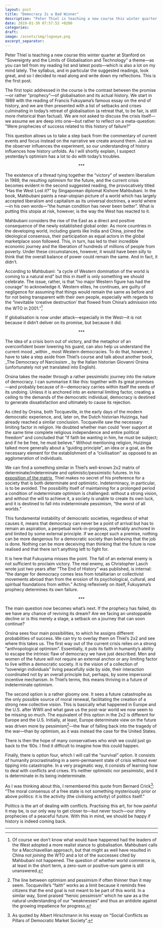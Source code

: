 ```yaml
---
layout: post
title: "Democracy Is a Bad Winner"
description: "Peter Thiel is teaching a new course this winter quarter at Stanford on “Sovereignty and the Limits of Globalisation and Technology” a theme—as you can tell from my reading list and latest posts—which is also a lot on my mind lately."
date: 2019-01-30 07:57:53 +0200
categories: 
draft:
image: /assets/img/logoeye.png
excerpt_separator: 
---
```


Peter Thiel is teaching a new course this winter quarter at Stanford on “Sovereignty and the Limits of Globalisation and Technology” a theme—as you can tell from my reading list and latest posts—which is also a lot on my mind lately. The syllabus, and in particular the suggested readings, look great, and so I decided to read along and write down my reflections. This is the first post. 

The first topic addressed in the course is the contrast between the promise—or rather “prophecy”—of globalisation and its actual history. We start in 1989 with the reading of Francis Fukuyama’s famous essay on the end of history, and we are then presented with a list of setbacks and crises culminating in today’s retreat of globalisation (a retreat that, to be fair, is still more rhetorical than factual). We are not asked to discuss the crisis itself—we assume we are deep into one—but rather to reflect on a meta-question: “Were prophecies of success related to this history of failure?” 

This question allows us to take a step back from the commentary of current events and focus instead on the narrative we create around them. Just as the observer influences the experiment, so our understanding of history influences how history unfolds. As I will shortly explain, I suspect yesterday’s optimism has a lot to do with today’s troubles.  

<p style="text-align: center;"> *** </p>

The existence of a thread tying together the “victory” of western liberalism in 1989, the resulting optimism for the future, and the current crisis becomes evident in the second suggested reading, the provocatively titled “Has the West Lost it?” by Singaporean diplomat Kishore Mahbubani. In the book, Mahbubani paints a near-utopian picture of a world which has largely accepted liberalism and capitalism as its universal doctrines, a world where—in his own words—“the human condition has never been better”. What is putting this utopia at risk, however, is the way the West has reacted to it. 

Mahbubani considers the rise of the East as a direct and positive consequence of the newly established global order. As more countries in the developing world, including giants like India and China, joined the ideological consensus, their participation as equal actors in the global marketplace soon followed. This, in turn, has led to their incredible economic journey and the liberation of hundreds of millions of people from poverty. Under these circumstances, however, it would have been silly to think that the overall balance of power could remain the same. And in fact, it didn’t. 

According to Mahbubani: “a cycle of Western domination of the world is coming to a natural end” but this in itself is only something we should celebrate. The issue, rather, is that “no major Western figure has had the courage” to acknowledge it. Western elites, he continues, are guilty of negligence for assuming that things would remain the same as before and for not being transparent with their own people, especially with regards to the “inevitable ‘creative destruction’ that flowed from China’s admission into the WTO in 2001.”[^1]

If globalisation is now under attack—especially in the West—it is not because it didn’t deliver on its promise, but because it did. 

<p style="text-align: center;"> *** </p>

The idea of a crisis born out of victory, and the metaphor of an overconfident boxer lowering his guard, can also help us understand the current mood _within _ most Western democracies. To do that, however, I have to take a step aside from Thiel’s course and talk about another book, _The Democracy of Narcissism _  by the Italian historian Giovanni Orsina (unfortunately not yet translated into English). 

Orsina takes the reader through a rather pessimistic journey into the nature of democracy. I can summarise it like this: together with its great promises—and probably because of it—democracy carries within itself the seeds of its undoing. Unless it is anchored into an external limiting factor, creating a ceiling to the demands of the democratic individual, democracy is destined to generate dissatisfaction and ultimately to cause its rejection. 

As cited by Orsina, both Tocqueville, in the early days of the modern democratic experience, and, later on, the Dutch historian Huizinga, had already reached a similar conclusion. Tocqueville saw the necessary limiting factor in religion. He doubted whether man could “ever support at the same time complete religious independence and entire political freedom” and concluded that “if faith be wanting in him, he must be subject; and if he be free, he must believe.” Without mentioning religion, Huizinga talked more generally about a “guiding principle”, an idea or a goal, as the necessary element for the establishment of a “civilisation” as opposed to an agglomeration of individuals. 

We can find a something similar in Thiel’s well-known 2x2 matrix of determinate/indeterminate and optimistic/pessimistic futures.  In his [exposition of the matrix][1], Thiel makes no secret of his preference for a society that is both determinate and optimistic. Indeterminacy, in particular, is to be avoided. The possibility itself of maintaining for a prolonged period a condition of indeterminate optimism is challenged: without a strong vision, and without the will to achieve it, a society is unable to create its own luck, and it is destined to fall into indeterminate pessimism, “the worst of all worlds.”

This fundamental instability of democratic societies, regardless of what causes it, means that democracy can never be a point of arrival but has to remain an aspiration, a perpetual work-in-progress, preferably anchored in and limited by some external principle.  If we accept such a premise, nothing can be more dangerous for a democratic society than believing that the job is done. Nothing can be more deceiving than thinking that the future is now realised and that there isn’t anything left to fight for. 

It is here that Fukuyama misses the point. The fall of an external enemy is not sufficient to proclaim victory. The real enemy, as Christopher Lasch wrote just two years after “The End of History” was published, is internal: “the danger for democracy comes less from totalitarian or collectivist movements abroad than from the erosion of its psychological, cultural, and spiritual foundations from within.”  Acting reflexively on itself, Fukuyama’s prophecy determines its own failure. 

<p style="text-align: center;"> *** </p>

The main question now becomes what’s next. If the prophecy has failed, do we have any chance of reviving its dream?  Are we facing an unstoppable decline or is this merely a stage, a setback on a journey that can soon continue? 

Orsina sees four main possibilities, to which he assigns different probabilities of success. We can try to overlay them on Thiel’s 2x2 and see where this takes us. The first way out of the current crisis relies on a strong “anthropological optimism”. Essentially, it puts its faith in humanity’s ability to escape the intrinsic flaw of democracy we have just described. Men and women of the future will not require an external anchor or any limiting factor to live within a democratic society. It is the vision of a collection of “sovereign individuals” living peacefully side by side, their interaction coordinated not by an overall principle but, perhaps, by some impersonal incentive mechanism. In Thiel’s terms, this means thriving in a future of indeterminate optimism.  

The second option is a rather gloomy one. It sees a future catastrophe as the only possible source of moral renewal, facilitating the creation of a strong new collective vision. This is basically what happened in Europe and the U.S. after WWII and what gave us the post-war world we now seem to be missing so much. The equivalent of this option in the 2x2 is different for Europe and the U.S. Initially, at least, Europe determinate view on the future was driven more by pessimism[^2]—the fear of falling back into the tragedy of the war—than by optimism, as it was instead the case for the United States.

There is then the hope of many conservatives who wish we could just go back to the ’60s. I find it difficult to imagine how this could happen. 

Finally, there is option four, which I will call the “survival” option. It consists of humanity procrastinating in a semi-permanent state of crisis without ever tipping into catastrophe. In a very pragmatic way, it consists of learning how to deal with conflicts and crises.  It’s neither optimistic nor pessimistic, and it is determinate in its being indeterminate. 

As I was thinking about this, I remembered this quote from Bernard Crick[^3]: “The moral consensus of a free state is not something mysteriously prior or above politics: it is the activity (the civilising activity) of politics itself.” 

Politics is the art of dealing with conflicts. Practising this art, for how painful it may be, is our only way to get closer to—but never touch—our shiny prophecies of a peaceful future. With this in mind, we should be happy if history is indeed coming back. 


---






[^1]:	Of course we don’t know what would have happened had the leaders of the West adopted a more realist stance to globalisation. Mahbubani calls for a Macchiavellian approach, but that might as well have resulted in China _not joining_ the WTO and a lot of the successes cited by Mahbubani not happened. The question of whether world commerce is, at least in the short term, a zero-sum or positive-sum game is still unanswered. 

[^2]:	The line between optimism and pessimism if often thinner than it may seem. Tocqueville’s “faith” works as a limit because it reminds free citizens that the end goal is not meant to be part of this world. In a similar way, Sorel praised “heroic pessimism” which he saw as a the natural understanding of our “weaknesses” and thus an antidote against the growing impatience for progress. 

[^3]:	As quoted by Albert Hirschmann in his essay on “Social Conflicts as Pillars of Democratic Market Society”.

[1]:	#